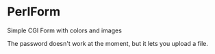 # PerlForm
Simple CGI Form with colors and images

The password doesn't work at the moment, but it lets you upload a file.

